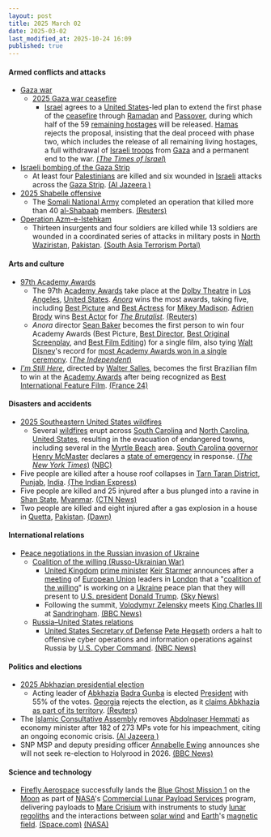 ```yaml
---
layout: post
title: 2025 March 02
date: 2025-03-02
last_modified_at: 2025-10-24 16:09
published: true
---
```



#### Armed conflicts and attacks

* [Gaza war](https://en.wikipedia.org/wiki/Gaza_war "Gaza war")
  * [2025 Gaza war ceasefire](https://en.wikipedia.org/wiki/January_2025_Gaza_war_ceasefire "January 2025 Gaza war ceasefire")
    * [Israel](https://en.wikipedia.org/wiki/Israel "Israel") agrees to a [United States](https://en.wikipedia.org/wiki/United_States "United States")-led plan to extend the first phase of the [ceasefire](https://en.wikipedia.org/wiki/Ceasefire "Ceasefire") through [Ramadan](https://en.wikipedia.org/wiki/Ramadan "Ramadan") and [Passover](https://en.wikipedia.org/wiki/Passover "Passover"), during which half of the 59 [remaining hostages](https://en.wikipedia.org/wiki/Gaza_war_hostage_crisis "Gaza war hostage crisis") will be released. [Hamas](https://en.wikipedia.org/wiki/Hamas "Hamas") rejects the proposal, insisting that the deal proceed with phase two, which includes the release of all remaining living hostages, a full withdrawal of [Israeli troops](https://en.wikipedia.org/wiki/Israel_Defense_Forces "Israel Defense Forces") from [Gaza](https://en.wikipedia.org/wiki/Gaza_Strip "Gaza Strip") and a permanent end to the war. [(*The Times of Israel*)](https://www.timesofisrael.com/as-truce-enters-limbo-israel-gives-diplomacy-with-hamas-one-last-chance-before-resuming-war/)
* [Israeli bombing of the Gaza Strip](https://en.wikipedia.org/wiki/Israeli_bombing_of_the_Gaza_Strip "Israeli bombing of the Gaza Strip")
  * At least four [Palestinians](https://en.wikipedia.org/wiki/Palestinians "Palestinians") are killed and six wounded in [Israeli](https://en.wikipedia.org/wiki/Israel_Defense_Forces "Israel Defense Forces") attacks across the [Gaza Strip](https://en.wikipedia.org/wiki/Gaza_Strip "Gaza Strip"). [(Al Jazeera )](https://www.aljazeera.com/news/liveblog/2025/3/2/live-israel-us-propose-terms-to-extend-gaza-ceasefire-hamas-yet-to-reply?update=3548314)
* [2025 Shabelle offensive](https://en.wikipedia.org/wiki/2025_Shabelle_offensive "2025 Shabelle offensive")
  * The [Somali National Army](https://en.wikipedia.org/wiki/Somali_National_Army "Somali National Army") completed an operation that killed more than 40 [al-Shabaab](https://en.wikipedia.org/wiki/Al-Shabaab_%28militant_group%29 "Al-Shabaab (militant group)") members. [(Reuters)](https://www.reuters.com/world/africa/more-than-40-al-shabaab-members-killed-by-somali-security-forces-sntv-says-2025-03-02/)
* [Operation Azm-e-Istehkam](https://en.wikipedia.org/wiki/Operation_Azm-e-Istehkam "Operation Azm-e-Istehkam")
  * Thirteen insurgents and four soldiers are killed while 13 soldiers are wounded in a coordinated series of attacks in military posts in [North Waziristan](https://en.wikipedia.org/wiki/North_Waziristan "North Waziristan"), [Pakistan](https://en.wikipedia.org/wiki/Pakistan "Pakistan"). [(South Asia Terrorism Portal)](https://www.satp.org/terrorist-activity/pakistan-Mar-2025)

#### Arts and culture

* [97th Academy Awards](https://en.wikipedia.org/wiki/97th_Academy_Awards "97th Academy Awards")
  * The 97th [Academy Awards](https://en.wikipedia.org/wiki/Academy_Awards "Academy Awards") take place at the [Dolby Theatre](https://en.wikipedia.org/wiki/Dolby_Theatre "Dolby Theatre") in [Los Angeles](https://en.wikipedia.org/wiki/Los_Angeles "Los Angeles"), [United States](https://en.wikipedia.org/wiki/United_States "United States"). *[Anora](https://en.wikipedia.org/wiki/Anora "Anora")* wins the most awards, taking five, including [Best Picture](https://en.wikipedia.org/wiki/Academy_Award_for_Best_Picture "Academy Award for Best Picture") and [Best Actress](https://en.wikipedia.org/wiki/Academy_Award_for_Best_Actress "Academy Award for Best Actress") for [Mikey Madison](https://en.wikipedia.org/wiki/Mikey_Madison "Mikey Madison"). [Adrien Brody](https://en.wikipedia.org/wiki/Adrien_Brody "Adrien Brody") wins [Best Actor](https://en.wikipedia.org/wiki/Academy_Award_for_Best_Actor "Academy Award for Best Actor") for *[The Brutalist](https://en.wikipedia.org/wiki/The_Brutalist "The Brutalist")*. [(Reuters)](https://www.reuters.com/lifestyle/oscars-take-stage-sunday-with-best-picture-up-grabs-2025-03-02/)
  * *Anora* director [Sean Baker](https://en.wikipedia.org/wiki/Sean_Baker "Sean Baker") becomes the first person to win four Academy Awards (Best Picture, [Best Director](https://en.wikipedia.org/wiki/Academy_Award_for_Best_Director "Academy Award for Best Director"), [Best Original Screenplay](https://en.wikipedia.org/wiki/Academy_Award_for_Best_Original_Screenplay "Academy Award for Best Original Screenplay"), and [Best Film Editing](https://en.wikipedia.org/wiki/Academy_Award_for_Best_Film_Editing "Academy Award for Best Film Editing")) for a single film, also tying [Walt Disney](https://en.wikipedia.org/wiki/Walt_Disney "Walt Disney")'s record for [most Academy Awards won in a single ceremony](https://en.wikipedia.org/wiki/List_of_people_who_have_won_multiple_Academy_Awards_in_a_single_year "List of people who have won multiple Academy Awards in a single year"). [(*The Independent*)](https://www.independent.co.uk/arts-entertainment/films/news/sean-baker-oscars-history-anora-b2707793.html)
* *[I'm Still Here](https://en.wikipedia.org/wiki/I%27m_Still_Here_%282024_film%29 "I'm Still Here (2024 film)")*, directed by [Walter Salles](https://en.wikipedia.org/wiki/Walter_Salles "Walter Salles"), becomes the first Brazilian film to win at the [Academy Awards](https://en.wikipedia.org/wiki/Academy_Awards "Academy Awards") after being recognized as [Best International Feature Film](https://en.wikipedia.org/wiki/Academy_Award_for_Best_International_Feature_Film "Academy Award for Best International Feature Film"). [(France 24)](https://www.france24.com/en/live-news/20250303-first-oscar-for-brazil-adds-zest-to-rio-carnival-extravaganza)

#### Disasters and accidents

* [2025 Southeastern United States wildfires](https://en.wikipedia.org/wiki/2025_Southeastern_United_States_wildfires "2025 Southeastern United States wildfires")
  * Several [wildfires](https://en.wikipedia.org/wiki/Wildfire "Wildfire") erupt across [South Carolina](https://en.wikipedia.org/wiki/South_Carolina "South Carolina") and [North Carolina](https://en.wikipedia.org/wiki/North_Carolina "North Carolina"), [United States](https://en.wikipedia.org/wiki/United_States "United States"), resulting in the evacuation of endangered towns, including several in the [Myrtle Beach](https://en.wikipedia.org/wiki/Myrtle_Beach%2C_South_Carolina "Myrtle Beach, South Carolina") area. [South Carolina governor](https://en.wikipedia.org/wiki/Governor_of_South_Carolina "Governor of South Carolina") [Henry McMaster](https://en.wikipedia.org/wiki/Henry_McMaster "Henry McMaster") declares a [state of emergency](https://en.wikipedia.org/wiki/State_of_emergency "State of emergency") in response. [(*The New York Times*)](https://www.nytimes.com/2025/03/01/us/fire-north-carolina.html) [(NBC)](https://www.nbcnews.com/weather/wildfires/south-carolina-governor-declares-state-emergency-raging-wildfires-prom-rcna194395)
* Five people are killed after a house roof collapses in [Tarn Taran District](https://en.wikipedia.org/wiki/Tarn_Taran_District "Tarn Taran District"), [Punjab](https://en.wikipedia.org/wiki/Punjab "Punjab"), [India](https://en.wikipedia.org/wiki/India "India"). [(The Indian Express)](https://indianexpress.com/article/cities/chandigarh/family-members-killed-roof-collapse-tarn-taran-9863729/?ref=archive_pg)
* Five people are killed and 25 injured after a bus plunged into a ravine in [Shan State](https://en.wikipedia.org/wiki/Shan_State "Shan State"), [Myanmar](https://en.wikipedia.org/wiki/Myanmar "Myanmar"). [(CTN News)](https://www.chiangraitimes.com/news-asia/bus-crash-in-myanmar/)
* Two people are killed and eight injured after a gas explosion in a house in [Quetta](https://en.wikipedia.org/wiki/Quetta "Quetta"), [Pakistan](https://en.wikipedia.org/wiki/Pakistan "Pakistan"). [(Dawn)](https://www.dawn.com/news/1895447/two-members-of-family-killed-in-gas-explosion-in-quetta)

#### International relations

* [Peace negotiations in the Russian invasion of Ukraine](https://en.wikipedia.org/wiki/Peace_negotiations_in_the_Russian_invasion_of_Ukraine "Peace negotiations in the Russian invasion of Ukraine")
  * [Coalition of the willing (Russo-Ukrainian War)](https://en.wikipedia.org/wiki/Coalition_of_the_willing_%28Russo-Ukrainian_War%29 "Coalition of the willing (Russo-Ukrainian War)")
    * [United Kingdom](https://en.wikipedia.org/wiki/United_Kingdom "United Kingdom") [prime minister](https://en.wikipedia.org/wiki/Prime_Minister_of_the_United_Kingdom "Prime Minister of the United Kingdom") [Keir Starmer](https://en.wikipedia.org/wiki/Keir_Starmer "Keir Starmer") announces after a [meeting](https://en.wikipedia.org/wiki/2025_London_Summit_on_Ukraine "2025 London Summit on Ukraine") of [European Union](https://en.wikipedia.org/wiki/European_Union "European Union") leaders in [London](https://en.wikipedia.org/wiki/London "London") that a "[coalition of the willing](https://en.wikipedia.org/wiki/Coalition_of_the_willing_%28Russo-Ukrainian_War%29 "Coalition of the willing (Russo-Ukrainian War)")" is working on a [Ukraine](https://en.wikipedia.org/wiki/Ukraine "Ukraine") peace plan that they will present to [U.S. president](https://en.wikipedia.org/wiki/U.S._president "U.S. president") [Donald Trump](https://en.wikipedia.org/wiki/Donald_Trump "Donald Trump"). [(Sky News)](https://news.sky.com/story/uk-to-defend-ukraine-peace-deal-with-coalition-of-willing-starmer-says-13320159)
    * Following the summit, [Volodymyr Zelensky](https://en.wikipedia.org/wiki/Volodymyr_Zelensky "Volodymyr Zelensky") meets [King Charles III](https://en.wikipedia.org/wiki/King_Charles_III "King Charles III") at [Sandringham](https://en.wikipedia.org/wiki/Sandringham "Sandringham"). [(BBC News)](https://www.bbc.co.uk/news/articles/ce98v8mnxm3o)
  * [Russia–United States relations](https://en.wikipedia.org/wiki/Russia%E2%80%93United_States_relations "Russia–United States relations")
    * [United States Secretary of Defense](https://en.wikipedia.org/wiki/United_States_Secretary_of_Defense "United States Secretary of Defense") [Pete Hegseth](https://en.wikipedia.org/wiki/Pete_Hegseth "Pete Hegseth") orders a halt to offensive cyber operations and information operations against Russia by [U.S. Cyber Command](https://en.wikipedia.org/wiki/U.S._Cyber_Command "U.S. Cyber Command"). [(NBC News)](https://www.nbcnews.com/politics/trump-administration/defense-secretary-pete-hegseth-orders-halt-offensive-cyber-operations-rcna194435)

#### Politics and elections

* [2025 Abkhazian presidential election](https://en.wikipedia.org/wiki/2025_Abkhazian_presidential_election "2025 Abkhazian presidential election")
  * Acting leader of [Abkhazia](https://en.wikipedia.org/wiki/Abkhazia "Abkhazia") [Badra Gunba](https://en.wikipedia.org/wiki/Badra_Gunba "Badra Gunba") is elected [President](https://en.wikipedia.org/wiki/President_of_Abkhazia "President of Abkhazia") with 55% of the votes. [Georgia](https://en.wikipedia.org/wiki/Georgia_%28country%29 "Georgia (country)") rejects the election, as it [claims Abkhazia as part of its territory](https://en.wikipedia.org/wiki/Russian-occupied_territories_in_Georgia "Russian-occupied territories in Georgia"). [(Reuters)](https://www.reuters.com/world/europe/breakaway-abkhazias-acting-leader-wins-presidential-election-state-media-says-2025-03-02/)
* The [Islamic Consultative Assembly](https://en.wikipedia.org/wiki/Islamic_Consultative_Assembly "Islamic Consultative Assembly") removes [Abdolnaser Hemmati](https://en.wikipedia.org/wiki/Abdolnaser_Hemmati "Abdolnaser Hemmati") as economy minister after 182 of 273 MPs vote for his impeachment, citing an ongoing economic crisis. [(Al Jazeera )](https://www.aljazeera.com/news/2025/3/2/irans-economy-minister-impeached-amid-rising-inflation-falling-currency)
* SNP MSP and deputy presiding officer [Annabelle Ewing](https://en.wikipedia.org/wiki/Annabelle_Ewing "Annabelle Ewing") announces she will not seek re-election to Holyrood in 2026. [(BBC News)](https://www.bbc.co.uk/news/articles/c4g029l2j49o)

#### Science and technology

* [Firefly Aerospace](https://en.wikipedia.org/wiki/Firefly_Aerospace "Firefly Aerospace") successfully lands the [Blue Ghost Mission 1](https://en.wikipedia.org/wiki/Blue_Ghost_Mission_1 "Blue Ghost Mission 1") on the [Moon](https://en.wikipedia.org/wiki/Moon "Moon") as part of [NASA](https://en.wikipedia.org/wiki/NASA "NASA")'s [Commercial Lunar Payload Services](https://en.wikipedia.org/wiki/Commercial_Lunar_Payload_Services "Commercial Lunar Payload Services") program, delivering payloads to [Mare Crisium](https://en.wikipedia.org/wiki/Mare_Crisium "Mare Crisium") with instruments to study [lunar regoliths](https://en.wikipedia.org/wiki/Lunar_regolith "Lunar regolith") and the interactions between [solar wind](https://en.wikipedia.org/wiki/Solar_wind "Solar wind") and [Earth](https://en.wikipedia.org/wiki/Earth "Earth")'s [magnetic field](https://en.wikipedia.org/wiki/Earth%27s_magnetic_field "Earth's magnetic field"). [(Space.com)](https://www.space.com/the-universe/moon/were-on-the-moon-private-blue-ghost-moon-lander-aces-historic-lunar-landing-for-nasa) [(NASA)](https://www.nasa.gov/news-release/touchdown-carrying-nasa-science-fireflys-blue-ghost-lands-on-moon/)
